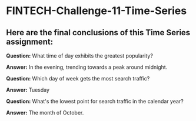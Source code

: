 # FINTECH-Challenge-11-Time-Series

## Here are the final conclusions of this Time Series assignment:

**Question:** What time of day exhibits the greatest popularity?

**Answer:** In the evening, trending towards a peak around midnight.

**Question:** Which day of week gets the most search traffic? 

**Answer:** Tuesday

**Question:** What's the lowest point for search traffic in the calendar year?

**Answer:** The month of October.
